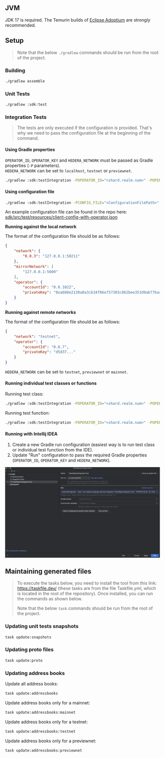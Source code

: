## JVM
JDK 17 is required. The Temurin builds of [Eclipse Adoptium](https://adoptium.net/) are strongly recommended.

## Setup
> Note that the below `./gradlew` commands should be run from the root of the project.

### Building

```sh
./gradlew assemble
```

### Unit Tests

```sh
./gradlew :sdk:test
```

### Integration Tests

> The tests are only executed if the configuration is provided.
> That's why we need to pass the configuration file at the beginning of the command.

#### Using Gradle properties
`OPERATOR_ID`, `OPERATOR_KEY` and `HEDERA_NETWORK` must be passed as Gradle properties (`-P` parameters).\
`HEDERA_NETWORK` can be set to `localhost`, `testnet` or `previewnet`.

```sh
./gradlew :sdk:testIntegration -POPERATOR_ID="<shard.realm.num>" -POPERATOR_KEY="<PrivateKey>" -PHEDERA_NETWORK="<network>"
```

#### Using configuration file

```sh
./gradlew :sdk:testIntegration -PCONFIG_FILE="<ConfigurationFilePath>"
```

An example configuration file can be found in the repo here:
[sdk/src/test/resources/client-config-with-operator.json](../../sdk/src/test/resources/client-config-with-operator.json)

**Running against the local network**

The format of the configuration file should be as follows:
```json
{
    "network": {
        "0.0.3": "127.0.0.1:50211"
    },
    "mirrorNetwork": [
        "127.0.0.1:5600"
    ],
    "operator": {
        "accountId": "0.0.1022",
        "privateKey": "0xa608e2130a0a3cb34f86e757303c862bee353d9ab77ba4387ec084f881d420d4"
    }
}

```

**Running against remote networks**

The format of the configuration file should be as follows:
```json
{
    "network": "testnet",
    "operator": {
        "accountId": "0.0.7",
        "privateKey": "d5d37..."
    }
}
```

`HEDERA_NETWORK` can be set to `testnet`, `previewnet` or `mainnet`.

#### Running individual test classes or functions

Running test class:
```sh
./gradlew :sdk:testIntegration -POPERATOR_ID="<shard.realm.num>" -POPERATOR_KEY="<PrivateKey>" -PHEDERA_NETWORK="testnet" --tests "<TestClass>"
```

Running test function:
```sh
./gradlew :sdk:testIntegration -POPERATOR_ID="<shard.realm.num>" -POPERATOR_KEY="<PrivateKey>" -PHEDERA_NETWORK="testnet" --tests "<TestClass.functionName>"
```

#### Running with Intellij IDEA
1. Create a new Gradle run configuration (easiest way is to run test class or individual test function from the IDE).
2. Update "Run" configuration to pass the required Gradle properties (`OPERATOR_ID`, `OPERATOR_KEY` and `HEDERA_NETWORK`).
<img src="../assets/intellij-integration-tests.png">

## Maintaining generated files
>To execute the tasks below, you need to install the tool from this link: https://taskfile.dev/
> (these tasks are from the file Taskfile.yml, which is located in the root of the repository).
> Once installed, you can run the commands as shown below.
>
> Note that the below `task` commands should be run from the root of the project.

### Updating unit tests snapshots
```sh
task update:snapshots
```

### Updating proto files
```sh
task update:proto
```

### Updating address books
Update all address books:
```sh
task update:addressbooks
```
Update address books only for a mainnet:
```sh
task update:addressbooks:mainnet
```
Update address books only for a testnet:
```sh
task update:addressbooks:testnet
```
Update address books only for a previewnet:
```sh
task update:addressbooks:previewnet
```
